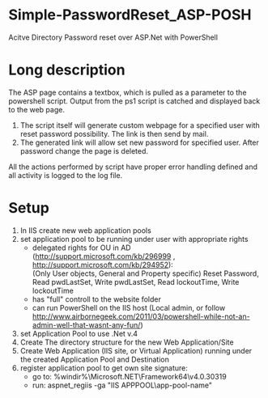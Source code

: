 # Simple-PasswordReset_ASP-POSH
Acitve Directory Password reset over ASP.Net with PowerShell

# Long description

The ASP page contains a textbox, which is pulled as a parameter to the powershell script. Output from the ps1 script
is catched and displayed back to the web page.

1. The script itself will generate custom webpage for a specified user with reset password possibility. The link is then send by mail.
2. The generated link will allow set new password for specified user. After password change the page is deleted.

All the actions performed by script have proper error handling defined and all activity is logged to the log file.

# Setup
1. In IIS create new web application pools
2. set application pool to be running under user with appropriate rights
    - delegated rights for OU in AD (http://support.microsoft.com/kb/296999 , http://support.microsoft.com/kb/294952):  
        (Only User objects, General and Property specific) 
        Reset Password, Read pwdLastSet, Write pwdLastSet, Read lockoutTime, Write lockoutTime
    - has "full" controll to the website folder
    - can run PowerShell on the IIS host (Local admin, or follow http://www.airbornegeek.com/2011/03/powershell-while-not-an-admin-well-that-wasnt-any-fun/)
3. set Application Pool to use .Net v.4
4. Create The directory structure for the new Web Application/Site
5. Create Web Application (IIS site, or Virtual Application) running under the created Application Pool and Destination
6. register application pool to get own site signature:
    - go to: %windir%\Microsoft.NET\Framework64\v4.0.30319 
    - run: aspnet_regiis -ga "IIS APPPOOL\app-pool-name"

